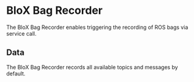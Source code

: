 # BloX Bag Recorder

The BloX Bag Recorder enables triggering the recording of ROS bags via service call.

## Data

The BloX Bag Recorder records all available topics and messages by default.
